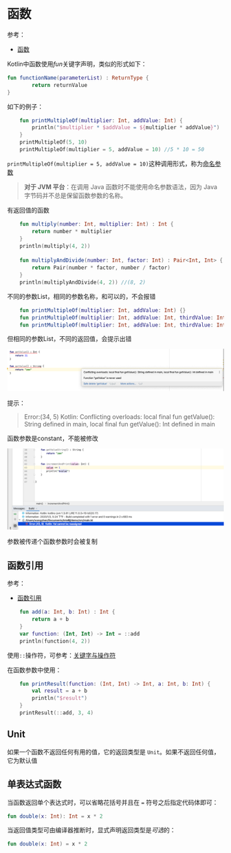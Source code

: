 # 函数

参考：

+ [函数](https://www.kotlincn.net/docs/reference/functions.html)

Kotlin中函数使用*fun*关键字声明，类似的形式如下：

```kotlin
fun functionName(parameterList) : ReturnType {
		return returnValue
}
```

如下的例子：

```kotlin
    fun printMultipleOf(multiplier: Int, addValue: Int) {
        println("$multiplier * $addValue = ${multiplier * addValue}")
    }
    printMultipleOf(5, 10)
    printMultipleOf(multiplier = 5, addValue = 10) //5 * 10 = 50
```

`printMultipleOf(multiplier = 5, addValue = 10)`这种调用形式，称为[命名参数](https://www.kotlincn.net/docs/reference/functions.html#命名参数)

> **对于 JVM 平台**：在调用 Java 函数时不能使用命名参数语法，因为 Java 字节码并不总是保留函数参数的名称。



有返回值的函数

```kotlin
    fun multiply(number: Int, multiplier: Int) : Int {
        return number * multiplier
    }
    println(multiply(4, 2))

    fun multiplyAndDivide(number: Int, factor: Int) : Pair<Int, Int> {
        return Pair(number * factor, number / factor)
    }
    println(multiplyAndDivide(4, 2)) //(8, 2)
```



不同的参数List，相同的参数名称，和可以的，不会报错

```kotlin
    fun printMultipleOf(multiplier: Int, addValue: Int) {}
    fun printMultipleOf(multiplier: Int, addValue: Int, thirdValue: Int) {}
    fun printMultipleOf(multiplier: Int, addValue: Int, thirdValue: Int, forthValue: Int) {}
```

但相同的参数List，不同的返回值，会提示出错

![002](https://github.com/winfredzen/Android-Basic/blob/master/Kotlin/images/002.png)

提示：

> Error:(34, 5) Kotlin: Conflicting overloads: local final fun getValue(): String defined in main, local final fun getValue(): Int defined in main

函数参数是constant，不能被修改

![003](https://github.com/winfredzen/Android-Basic/blob/master/Kotlin/images/003.png)

参数被传递个函数参数时会被复制



## 函数引用

参考：

+ [函数引用](kotlincn.net/docs/reference/reflection.html#函数引用)

```kotlin
    fun add(a: Int, b: Int) : Int {
        return a + b
    }
    var function: (Int, Int) -> Int = ::add
    println(function(4, 2))
```

使用`::`操作符，可参考：[关键字与操作符](https://www.kotlincn.net/docs/reference/keyword-reference.html)

在函数参数中使用：

```kotlin
    fun printResult(function: (Int, Int) -> Int, a: Int, b: Int) {
        val result = a + b
        println("$result")
    }
    printResult(::add, 3, 4)
```



## Unit

如果一个函数不返回任何有用的值，它的返回类型是 `Unit`。如果不返回任何值，它为默认值


## 单表达式函数

当函数返回单个表达式时，可以省略花括号并且在 `=` 符号之后指定代码体即可：

```kotlin
fun double(x: Int): Int = x * 2
```

当返回值类型可由编译器推断时，显式声明返回类型是*可选*的：

```kotlin
fun double(x: Int) = x * 2
```








